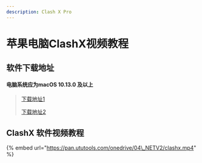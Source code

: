 ```yaml
---
description: Clash X Pro
---
```


# 苹果电脑ClashX视频教程

## 软件下载地址

#### 电脑系统应为macOS 10.13.0 及以上

> [下载地址1](https://pan.ututools.com/onedrive/01_%E8%BD%AF%E4%BB%B6/07_%E9%AD%94%E6%B3%95%E4%B8%8A%E7%BD%91/CLASH/ClashX%20%28pro%29.dmg)
>
> [下载地址2](https://airnet.lanzoui.com/ixbxYq8k1za)

## ClashX 软件视频教程

{% embed url="https://pan.ututools.com/onedrive/04\_NETV2/clashx.mp4" %}



